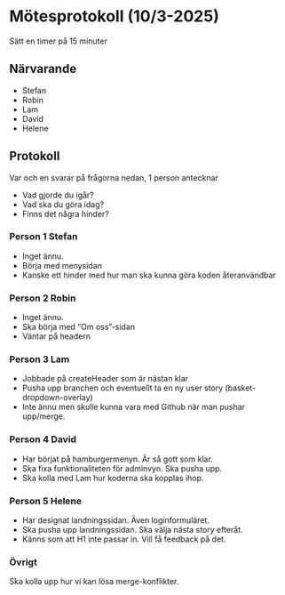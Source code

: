 # Mötesprotokoll (10/3-2025)

Sätt en timer på 15 minuter

## Närvarande

-   Stefan
-   Robin
-   Lam
-   David
-   Helene

## Protokoll

Var och en svarar på frågorna nedan, 1 person antecknar

-   Vad gjorde du igår?
-   Vad ska du göra idag?
-   Finns det några hinder?

### Person 1 Stefan

-   Inget ännu.
-   Börja med menysidan
-   Kanske ett hinder med hur man ska kunna göra koden återanvändbar

### Person 2 Robin

-   Inget ännu.
-   Ska börja med “Om oss”-sidan
-   Väntar på headern

### Person 3 Lam

-   Jobbade på createHeader som är nästan klar
-   Pusha upp branchen och eventuellt ta en ny user story (basket-dropdown-overlay)
-   Inte ännu men skulle kunna vara med Github när man pushar upp/merge.

### Person 4 David

-   Har börjat på hamburgermenyn. Är så gott som klar.
-   Ska fixa funktionaliteten för adminvyn. Ska pusha upp.
-   Ska kolla med Lam hur koderna ska kopplas ihop.

### Person 5 Helene

-   Har designat landningssidan. Även loginformuläret.
-   Ska pusha upp landningssidan. Ska välja nästa story efteråt.
-   Känns som att H1 inte passar in. Vill få feedback på det.

### Övrigt

Ska kolla upp hur vi kan lösa merge-konflikter.
